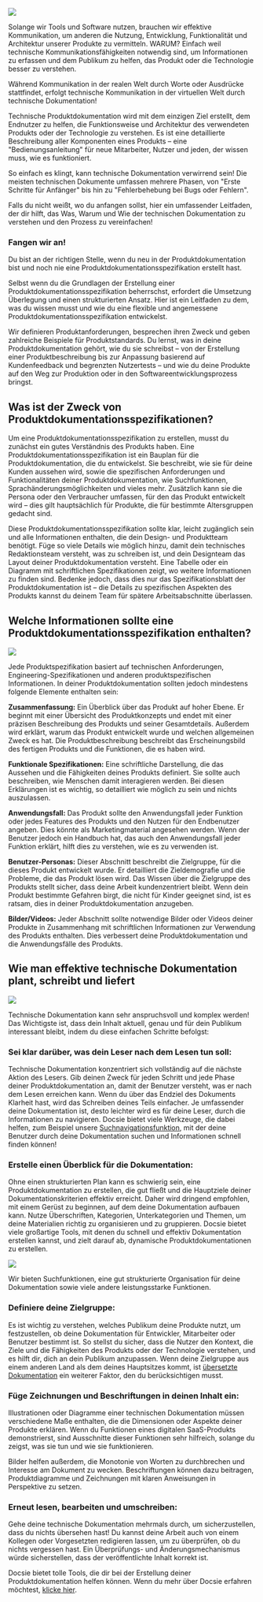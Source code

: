 ![](https://images.unsplash.com/photo-1557425955-df376b5903c8?crop=entropy&cs=tinysrgb&fit=max&fm=jpg&ixid=MnwzMTM3MXwwfDF8c2VhcmNofDU1fHx2aXNpb24lMjBib2FyZHxlbnwwfHx8fDE2MjgxODk4Mjc&ixlib=rb-1.2.1&q=80&w=1080)

Solange wir Tools und Software nutzen, brauchen wir effektive Kommunikation, um anderen die Nutzung, Entwicklung, Funktionalität und Architektur unserer Produkte zu vermitteln. WARUM? Einfach weil technische Kommunikationsfähigkeiten notwendig sind, um Informationen zu erfassen und dem Publikum zu helfen, das Produkt oder die Technologie besser zu verstehen.

Während Kommunikation in der realen Welt durch Worte oder Ausdrücke stattfindet, erfolgt technische Kommunikation in der virtuellen Welt durch technische Dokumentation!

Technische Produktdokumentation wird mit dem einzigen Ziel erstellt, dem Endnutzer zu helfen, die Funktionsweise und Architektur des verwendeten Produkts oder der Technologie zu verstehen. Es ist eine detaillierte Beschreibung aller Komponenten eines Produkts – eine "Bedienungsanleitung" für neue Mitarbeiter, Nutzer und jeden, der wissen muss, wie es funktioniert.

So einfach es klingt, kann technische Dokumentation verwirrend sein! Die meisten technischen Dokumente umfassen mehrere Phasen, von "Erste Schritte für Anfänger" bis hin zu "Fehlerbehebung bei Bugs oder Fehlern".

Falls du nicht weißt, wo du anfangen sollst, hier ein umfassender Leitfaden, der dir hilft, das Was, Warum und Wie der technischen Dokumentation zu verstehen und den Prozess zu vereinfachen!

### Fangen wir an!

Du bist an der richtigen Stelle, wenn du neu in der Produktdokumentation bist und noch nie eine Produktdokumentationsspezifikation erstellt hast.

Selbst wenn du die Grundlagen der Erstellung einer Produktdokumentationsspezifikation beherrschst, erfordert die Umsetzung Überlegung und einen strukturierten Ansatz. Hier ist ein Leitfaden zu dem, was du wissen musst und wie du eine flexible und angemessene Produktdokumentationsspezifikation entwickelst.

Wir definieren Produktanforderungen, besprechen ihren Zweck und geben zahlreiche Beispiele für Produktstandards. Du lernst, was in deine Produktdokumentation gehört, wie du sie schreibst – von der Erstellung einer Produktbeschreibung bis zur Anpassung basierend auf Kundenfeedback und begrenzten Nutzertests – und wie du deine Produkte auf den Weg zur Produktion oder in den Softwareentwicklungsprozess bringst.

## Was ist der Zweck von Produktdokumentationsspezifikationen?

Um eine Produktdokumentationsspezifikation zu erstellen, musst du zunächst ein gutes Verständnis des Produkts haben. Eine Produktdokumentationsspezifikation ist ein Bauplan für die Produktdokumentation, die du entwickelst. Sie beschreibt, wie sie für deine Kunden aussehen wird, sowie die spezifischen Anforderungen und Funktionalitäten deiner Produktdokumentation, wie Suchfunktionen, Sprachänderungsmöglichkeiten und vieles mehr. Zusätzlich kann sie die Persona oder den Verbraucher umfassen, für den das Produkt entwickelt wird – dies gilt hauptsächlich für Produkte, die für bestimmte Altersgruppen gedacht sind.

Diese Produktdokumentationsspezifikation sollte klar, leicht zugänglich sein und alle Informationen enthalten, die dein Design- und Produktteam benötigt. Füge so viele Details wie möglich hinzu, damit dein technisches Redaktionsteam versteht, was zu schreiben ist, und dein Designteam das Layout deiner Produktdokumentation versteht. Eine Tabelle oder ein Diagramm mit schriftlichen Spezifikationen zeigt, wo weitere Informationen zu finden sind. Bedenke jedoch, dass dies nur das Spezifikationsblatt der Produktdokumentation ist – die Details zu spezifischen Aspekten des Produkts kannst du deinem Team für spätere Arbeitsabschnitte überlassen.

## Welche Informationen sollte eine Produktdokumentationsspezifikation enthalten?

![](https://images.unsplash.com/photo-1506784881475-0e408bbca849?crop=entropy&cs=tinysrgb&fit=max&fm=jpg&ixid=MnwzMTM3MXwwfDF8c2VhcmNofDZ8fHBsYW5uaW5nfGVufDB8fHx8MTYyODE4OTkyNA&ixlib=rb-1.2.1&q=80&w=1080)

Jede Produktspezifikation basiert auf technischen Anforderungen, Engineering-Spezifikationen und anderen produktspezifischen Informationen. In deiner Produktdokumentation sollten jedoch mindestens folgende Elemente enthalten sein:

**Zusammenfassung:** Ein Überblick über das Produkt auf hoher Ebene. Er beginnt mit einer Übersicht des Produktkonzepts und endet mit einer präzisen Beschreibung des Produkts und seiner Gesamtdetails. Außerdem wird erklärt, warum das Produkt entwickelt wurde und welchen allgemeinen Zweck es hat. Die Produktbeschreibung beschreibt das Erscheinungsbild des fertigen Produkts und die Funktionen, die es haben wird.

**Funktionale Spezifikationen:** Eine schriftliche Darstellung, die das Aussehen und die Fähigkeiten deines Produkts definiert. Sie sollte auch beschreiben, wie Menschen damit interagieren werden. Bei diesen Erklärungen ist es wichtig, so detailliert wie möglich zu sein und nichts auszulassen.

**Anwendungsfall:** Das Produkt sollte den Anwendungsfall jeder Funktion oder jedes Features des Produkts und den Nutzen für den Endbenutzer angeben. Dies könnte als Marketingmaterial angesehen werden. Wenn der Benutzer jedoch ein Handbuch hat, das auch den Anwendungsfall jeder Funktion erklärt, hilft dies zu verstehen, wie es zu verwenden ist.

**Benutzer-Personas:** Dieser Abschnitt beschreibt die Zielgruppe, für die dieses Produkt entwickelt wurde. Er detailliert die Zieldemografie und die Probleme, die das Produkt lösen wird. Das Wissen über die Zielgruppe des Produkts stellt sicher, dass deine Arbeit kundenzentriert bleibt. Wenn dein Produkt bestimmte Gefahren birgt, die nicht für Kinder geeignet sind, ist es ratsam, dies in deiner Produktdokumentation anzugeben.

**Bilder/Videos:** Jeder Abschnitt sollte notwendige Bilder oder Videos deiner Produkte in Zusammenhang mit schriftlichen Informationen zur Verwendung des Produkts enthalten. Dies verbessert deine Produktdokumentation und die Anwendungsfälle des Produkts.

## Wie man effektive technische Dokumentation plant, schreibt und liefert

![](https://images.unsplash.com/photo-1450101499163-c8848c66ca85?crop=entropy&cs=tinysrgb&fit=max&fm=jpg&ixid=MnwzMTM3MXwwfDF8c2VhcmNofDF8fHdyaXR0aW5nfGVufDB8fHx8MTYyODE5MDAwOQ&ixlib=rb-1.2.1&q=80&w=1080)

Technische Dokumentation kann sehr anspruchsvoll und komplex werden! Das Wichtigste ist, dass dein Inhalt aktuell, genau und für dein Publikum interessant bleibt, indem du diese einfachen Schritte befolgst:

### Sei klar darüber, was dein Leser nach dem Lesen tun soll:

Technische Dokumentation konzentriert sich vollständig auf die nächste Aktion des Lesers. Gib deinen Zweck für jeden Schritt und jede Phase deiner Produktdokumentation an, damit der Benutzer versteht, was er nach dem Lesen erreichen kann. Wenn du über das Endziel des Dokuments Klarheit hast, wird das Schreiben deines Teils einfacher. Je umfassender deine Dokumentation ist, desto leichter wird es für deine Leser, durch die Informationen zu navigieren. Docsie bietet viele Werkzeuge, die dabei helfen, zum Beispiel unsere [Suchnavigationsfunktion](https://help.docsie.io/?doc=/publish-documentation-portal/plugins-extensions/), mit der deine Benutzer durch deine Dokumentation suchen und Informationen schnell finden können!

### Erstelle einen Überblick für die Dokumentation:

Ohne einen strukturierten Plan kann es schwierig sein, eine Produktdokumentation zu erstellen, die gut fließt und die Hauptziele deiner Dokumentationskriterien effektiv erreicht. Daher wird dringend empfohlen, mit einem Gerüst zu beginnen, auf dem deine Dokumentation aufbauen kann. Nutze Überschriften, Kategorien, Unterkategorien und Themen, um deine Materialien richtig zu organisieren und zu gruppieren. Docsie bietet viele großartige Tools, mit denen du schnell und effektiv Dokumentation erstellen kannst, und zielt darauf ab, dynamische Produktdokumentationen zu erstellen.

![](https://cdn.docsie.io/workspace_WxPJSQ5gsES8Bzjxy/doc_ydgtE07E6Rp4AMmKv/file_sxziwEXY4iYSB0p2i/boo_Qj6raZoQQmjvdRxVs/19e9557e-cdec-2c24-9ee1-b82dff8c70f4image.png)

Wir bieten Suchfunktionen, eine gut strukturierte Organisation für deine Dokumentation sowie viele andere leistungsstarke Funktionen.

### Definiere deine Zielgruppe:

Es ist wichtig zu verstehen, welches Publikum deine Produkte nutzt, um festzustellen, ob deine Dokumentation für Entwickler, Mitarbeiter oder Benutzer bestimmt ist. So stellst du sicher, dass die Nutzer den Kontext, die Ziele und die Fähigkeiten des Produkts oder der Technologie verstehen, und es hilft dir, dich an dein Publikum anzupassen. Wenn deine Zielgruppe aus einem anderen Land als dem deines Hauptsitzes kommt, ist [übersetzte Dokumentation](https://www.docsie.io/blog/articles/everything-you-need-to-know-about-translating-technical-manuals-with-3-easy-steps/) ein weiterer Faktor, den du berücksichtigen musst.

### Füge Zeichnungen und Beschriftungen in deinen Inhalt ein:

Illustrationen oder Diagramme einer technischen Dokumentation müssen verschiedene Maße enthalten, die die Dimensionen oder Aspekte deiner Produkte erklären. Wenn du Funktionen eines digitalen SaaS-Produkts demonstrierst, sind Ausschnitte dieser Funktionen sehr hilfreich, solange du zeigst, was sie tun und wie sie funktionieren.

Bilder helfen außerdem, die Monotonie von Worten zu durchbrechen und Interesse am Dokument zu wecken. Beschriftungen können dazu beitragen, Produktdiagramme und Zeichnungen mit klaren Anweisungen in Perspektive zu setzen.

### Erneut lesen, bearbeiten und umschreiben:

Gehe deine technische Dokumentation mehrmals durch, um sicherzustellen, dass du nichts übersehen hast! Du kannst deine Arbeit auch von einem Kollegen oder Vorgesetzten redigieren lassen, um zu überprüfen, ob du nichts vergessen hast. Ein Überprüfungs- und Änderungsmechanismus würde sicherstellen, dass der veröffentlichte Inhalt korrekt ist.

Docsie bietet tolle Tools, die dir bei der Erstellung deiner Produktdokumentation helfen können. Wenn du mehr über Docsie erfahren möchtest, [klicke hier](https://www.docsie.io/).